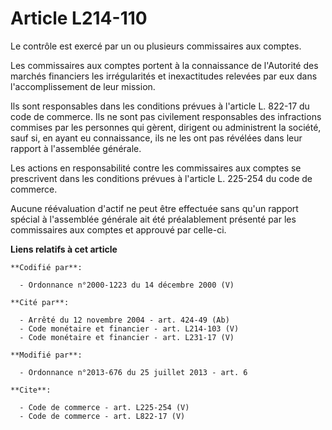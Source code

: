 # Article L214-110

Le contrôle est exercé par un ou plusieurs commissaires aux comptes. 

Les commissaires aux comptes portent à la connaissance de l'Autorité des marchés financiers les irrégularités et
inexactitudes relevées par eux dans l'accomplissement de leur mission. 

Ils sont responsables dans les conditions prévues à l'article L. 822-17 du code de commerce. Ils ne sont pas civilement
responsables des infractions commises par les personnes qui gèrent, dirigent ou administrent la société, sauf si, en ayant eu
connaissance, ils ne les ont pas révélées dans leur rapport à l'assemblée générale. 

Les actions en responsabilité contre les commissaires aux comptes se prescrivent dans les conditions prévues à l'article L.
225-254 du code de commerce. 

Aucune réévaluation d'actif ne peut être effectuée sans qu'un rapport spécial à l'assemblée générale ait été préalablement
présenté par les commissaires aux comptes et approuvé par celle-ci.

**Liens relatifs à cet article**

	**Codifié par**:

	  - Ordonnance n°2000-1223 du 14 décembre 2000 (V)

	**Cité par**:

	  - Arrêté du 12 novembre 2004 - art. 424-49 (Ab)
	  - Code monétaire et financier - art. L214-103 (V)
	  - Code monétaire et financier - art. L231-17 (V)

	**Modifié par**:

	  - Ordonnance n°2013-676 du 25 juillet 2013 - art. 6

	**Cite**:

	  - Code de commerce - art. L225-254 (V)
	  - Code de commerce - art. L822-17 (V)
